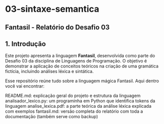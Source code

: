# 03-sintaxe-semantica

## Fantasil - Relatório do Desafio 03
## 1. Introdução
Este projeto apresenta a linguagem **Fantasil**, desenvolvida como parte do Desafio 03 da disciplina de Linguagens de Programação. O objetivo é demonstrar a aplicação de conceitos teóricos na criação de uma gramática fictícia, incluindo análises léxica e sintática.

Esse repositório reúne tudo sobre a linguagem mágica Fantasil. Aqui dentro você vai encontrar:

README.md: explicação geral do projeto e estrutura da linguagem
analisador_lexico.py: um programinha em Python que identifica tokens da  linguagem
analise_lexica.pdf: a parte teórica da análise léxica explicada com exemplos
fantasil.md: versão completa do relatório com toda a documentação (também serve como backup)